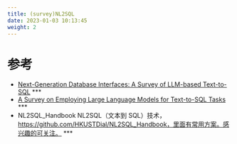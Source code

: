 ```yaml
---
title: (survey)NL2SQL 
date: 2023-01-03 10:13:45
weight: 2
---
```



# 参考
- [Next-Generation Database Interfaces: A Survey of LLM-based Text-to-SQL](https://arxiv.org/pdf/2406.08426) ***
- [A Survey on Employing Large Language Models for Text-to-SQL Tasks](https://arxiv.org/pdf/2407.15186)   ***
- NL2SQL_Handbook NL2SQL（文本到 SQL）技术，https://github.com/HKUSTDial/NL2SQL_Handbook，里面有常用方案。感兴趣的可关注。 ***